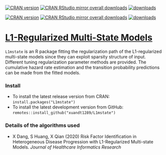 [![CRAN version](https://img.shields.io/cran/v/L1mstate?logo=R)](https://cran.r-project.org/web/packages/L1mstate/index.html)
[![CRAN RStudio mirror overall downloads](http://cranlogs.r-pkg.org/badges/grand-total/L1mstate)](http://www.r-pkg.org/pkg/L1mstate)
[![downloads](https://cranlogs.r-pkg.org/badges/L1mstate)](https://cran.r-project.org/package=L1mstate)

[![CRAN version](https://img.shields.io/cran/v/SGL?logo=R)](https://cran.r-project.org/web/packages/SGL/index.html)
[![CRAN RStudio mirror overall downloads](http://cranlogs.r-pkg.org/badges/grand-total/SGL)](http://www.r-pkg.org/pkg/SGL)
[![downloads](https://cranlogs.r-pkg.org/badges/SGL)](https://cran.r-project.org/package=SGL)

# [L1-Regularized Multi-State Models](https://cran.r-project.org/web/packages/L1mstate/index.html)

`L1mstate` is an R package fitting the regularization path of the L1-regularized multi-state models since they can exploit sparsity structure of input. 
Different tuning regularization parameter methods are provided. The cumulative hazard rate estimation and the transition probability predictions can be made from the fitted models.


### Install

* To install the latest release version from CRAN: `install.packages("L1mstate")`
* To install the latest development version from GitHub: `remotes::install_github("xuandt1289/L1mstate")`

### Details of the algorithms used

* X Dang, S Huang, X Qian (2020) Risk Factor Identification in Heterogeneous Disease Progression with L1-Regularized Multi-state Models.  *Journal of Healthcare Informatics Research*
